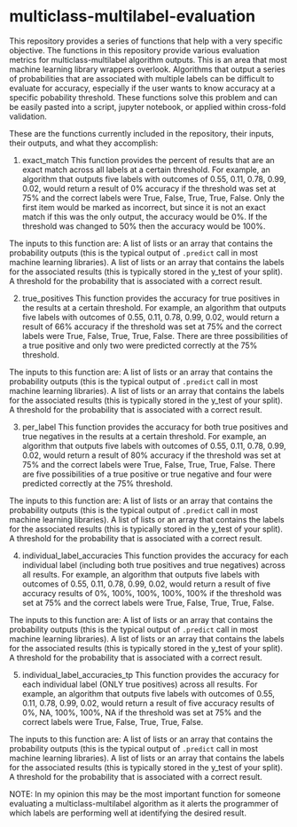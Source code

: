 # multiclass-multilabel-evaluation

This repository provides a series of functions that help with a very specific objective. The functions in this repository provide various evaluation metrics for multiclass-multilabel algorithm outputs. This is an area that most machine learning library wrappers overlook. Algorithms that output a series of probabilities that are associated with multiple labels can be difficult to evaluate for accuracy, especially if the user wants to know accuracy at a specific pobability threshold. These functions solve this problem and can be easily pasted into a script, jupyter notebook, or applied within cross-fold validation.

These are the functions currently included in the repository, their inputs, their outputs, and what they accomplish:

1) exact_match
This function provides the percent of results that are an exact match across all labels at a certain threshold. For example, an algorithm that outputs five labels with outcomes of 0.55, 0.11, 0.78, 0.99, 0.02, would return a result of 0% accuracy if the threshold was set at 75% and the correct labels were True, False, True, True, False. Only the first item would be marked as incorrect, but since it is not an exact match if this was the only output, the accuracy would be 0%. If the threshold was changed to 50% then the accuracy would be 100%. 

The inputs to this function are:
A list of lists or an array that contains the probability outputs (this is the typical output of `.predict` call in most machine learning libraries).
A list of lists or an array that contains the labels for the associated results (this is typically stored in the y_test of your split).
A threshold for the probability that is associated with a correct result.

2) true_positives
This function provides the accuracy for true positives in the results at a certain threshold. For example, an algorithm that outputs five labels with outcomes of 0.55, 0.11, 0.78, 0.99, 0.02, would return a result of 66% accuracy if the threshold was set at 75% and the correct labels were True, False, True, True, False. There are three possibilities of a true positive and only two were predicted correctly at the 75% threshold.

The inputs to this function are:
A list of lists or an array that contains the probability outputs (this is the typical output of `.predict` call in most machine learning libraries).
A list of lists or an array that contains the labels for the associated results (this is typically stored in the y_test of your split).
A threshold for the probability that is associated with a correct result.

3) per_label
This function provides the accuracy for both true positives and true negatives in the results at a certain threshold. For example, an algorithm that outputs five labels with outcomes of 0.55, 0.11, 0.78, 0.99, 0.02, would return a result of 80% accuracy if the threshold was set at 75% and the correct labels were True, False, True, True, False. There are five possibilities of a true positive or true negative and four were predicted correctly at the 75% threshold.

The inputs to this function are:
A list of lists or an array that contains the probability outputs (this is the typical output of `.predict` call in most machine learning libraries).
A list of lists or an array that contains the labels for the associated results (this is typically stored in the y_test of your split).
A threshold for the probability that is associated with a correct result.


4) individual_label_accuracies
This function provides the accuracy for each individual label (including both true positives and true negatives) across all results. For example, an algorithm that outputs five labels with outcomes of 0.55, 0.11, 0.78, 0.99, 0.02, would return a result of five accuracy results of 0%, 100%, 100%, 100%, 100% if the threshold was set at 75% and the correct labels were True, False, True, True, False.

The inputs to this function are:
A list of lists or an array that contains the probability outputs (this is the typical output of `.predict` call in most machine learning libraries).
A list of lists or an array that contains the labels for the associated results (this is typically stored in the y_test of your split).
A threshold for the probability that is associated with a correct result.

5) individual_label_accuracies_tp
This function provides the accuracy for each individual label (ONLY true positives) across all results. For example, an algorithm that outputs five labels with outcomes of 0.55, 0.11, 0.78, 0.99, 0.02, would return a result of five accuracy results of 0%, NA, 100%, 100%, NA if the threshold was set at 75% and the correct labels were True, False, True, True, False.

The inputs to this function are:
A list of lists or an array that contains the probability outputs (this is the typical output of `.predict` call in most machine learning libraries).
A list of lists or an array that contains the labels for the associated results (this is typically stored in the y_test of your split).
A threshold for the probability that is associated with a correct result.

NOTE: In my opinion this may be the most important function for someone evaluating a multiclass-multilabel algorithm as it alerts the programmer of which labels are performing well at identifying the desired result.
